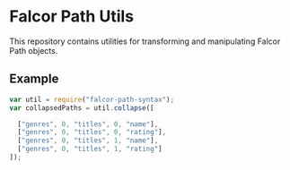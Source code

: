 # Falcor Path Utils
 
This repository contains utilities for transforming and manipulating Falcor Path objects.

## Example

~~~js
var util = require("falcor-path-syntax");
var collapsedPaths = util.collapse([

  ["genres", 0, "titles", 0, "name"],
  ["genres", 0, "titles", 0, "rating"],
  ["genres", 0, "titles", 1, "name"],
  ["genres", 0, "titles", 1, "rating"]
]);
~~~

